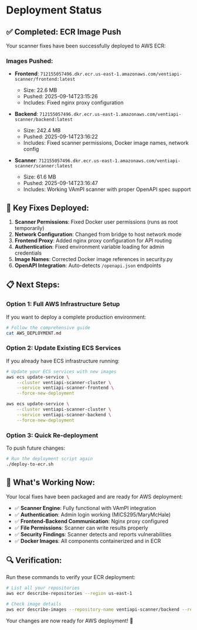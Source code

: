 # Deployment Status

## ✅ Completed: ECR Image Push

Your scanner fixes have been successfully deployed to AWS ECR:

### Images Pushed:
- **Frontend**: `712155057496.dkr.ecr.us-east-1.amazonaws.com/ventiapi-scanner/frontend:latest`
  - Size: 22.6 MB
  - Pushed: 2025-09-14T23:15:26
  - Includes: Fixed nginx proxy configuration

- **Backend**: `712155057496.dkr.ecr.us-east-1.amazonaws.com/ventiapi-scanner/backend:latest` 
  - Size: 242.4 MB
  - Pushed: 2025-09-14T23:16:22
  - Includes: Fixed scanner permissions, Docker image names, network config

- **Scanner**: `712155057496.dkr.ecr.us-east-1.amazonaws.com/ventiapi-scanner/scanner:latest`
  - Size: 61.6 MB
  - Pushed: 2025-09-14T23:16:47
  - Includes: Working VAmPI scanner with proper OpenAPI spec support

## 🔧 Key Fixes Deployed:

1. **Scanner Permissions**: Fixed Docker user permissions (runs as root temporarily)
2. **Network Configuration**: Changed from bridge to host network mode
3. **Frontend Proxy**: Added nginx proxy configuration for API routing
4. **Authentication**: Fixed environment variable loading for admin credentials
5. **Image Names**: Corrected Docker image references in security.py
6. **OpenAPI Integration**: Auto-detects `/openapi.json` endpoints

## 📋 Next Steps:

### Option 1: Full AWS Infrastructure Setup
If you want to deploy a complete production environment:
```bash
# Follow the comprehensive guide
cat AWS_DEPLOYMENT.md
```

### Option 2: Update Existing ECS Services
If you already have ECS infrastructure running:
```bash
# Update your ECS services with new images
aws ecs update-service \
    --cluster ventiapi-scanner-cluster \
    --service ventiapi-scanner-frontend \
    --force-new-deployment

aws ecs update-service \
    --cluster ventiapi-scanner-cluster \
    --service ventiapi-scanner-backend \
    --force-new-deployment
```

### Option 3: Quick Re-deployment
To push future changes:
```bash
# Run the deployment script again
./deploy-to-ecr.sh
```

## 🎯 What's Working Now:

Your local fixes have been packaged and are ready for AWS deployment:

- ✅ **Scanner Engine**: Fully functional with VAmPI integration
- ✅ **Authentication**: Admin login working (MICS295/MaryMcHale)
- ✅ **Frontend-Backend Communication**: Nginx proxy configured
- ✅ **File Permissions**: Scanner can write results properly
- ✅ **Security Findings**: Scanner detects and reports vulnerabilities
- ✅ **Docker Images**: All components containerized and in ECR

## 🔍 Verification:

Run these commands to verify your ECR deployment:
```bash
# List all your repositories
aws ecr describe-repositories --region us-east-1

# Check image details
aws ecr describe-images --repository-name ventiapi-scanner/backend --region us-east-1
```

Your changes are now ready for AWS deployment! 🚀